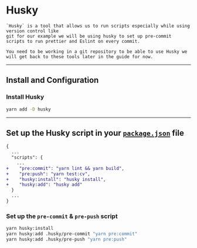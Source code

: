# Husky

```text
`Husky` is a tool that allows us to run scripts especially while using version control like
git for our example we will be using husky to set up pre-commit scripts to run prettier and Eslint on every commit.

You need to be working in a git repository to be able to use Husky we will get back to these tools later in the guide for now.
```

---

## Install and Configuration

### Install Husky

```sh
yarn add -D husky
```

---

## Set up the Husky script in your [`package.json`](../package.json) file

```diff
{
  ...
  "scripts": {
    ...
+    "pre:commit": "yarn lint && yarn build",
+    "pre:push": "yarn test:cv",
+    "husky:install": "husky install",
+    "husky:add": "husky add"
  }
  ...
}
```

### Set up the `pre-commit` & `pre-push` script

```sh
yarn husky:install
yarn husky:add .husky/pre-commit "yarn pre:commit"
yarn husky:add .husky/pre-push "yarn pre:push"
```
